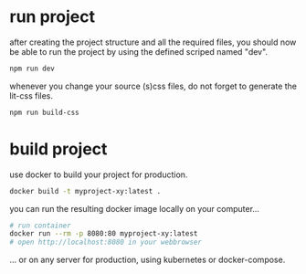 # run project
after creating the project structure and all the required files, you should now be able to run the project by using the defined scriped named "dev".
```bash
npm run dev
```
whenever you change your source (s)css files, do not forget to generate the lit-css files.
```bash
npm run build-css
```

# build project
use docker to build your project for production.
```bash
docker build -t myproject-xy:latest .
```
you can run the resulting docker image locally on your computer...
```bash
# run container
docker run --rm -p 8080:80 myproject-xy:latest
# open http://localhost:8080 in your webbrowser
````
... or on any server for production, using kubernetes or docker-compose.

